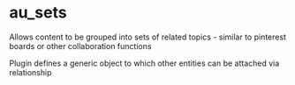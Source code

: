 au_sets
=======

Allows content to be grouped into sets of related topics - similar to pinterest boards or other collaboration functions

Plugin defines a generic object to which other entities can be attached via relationship